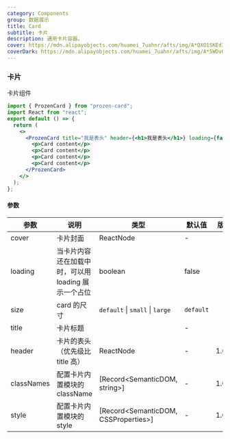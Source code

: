 ```yaml
---
category: Components
group: 数据展示
title: Card
subtitle: 卡片
description: 通用卡片容器。
cover: https://mdn.alipayobjects.com/huamei_7uahnr/afts/img/A*QXO1SKEdIzYAAAAAAAAAAAAADrJ8AQ/original
coverDark: https://mdn.alipayobjects.com/huamei_7uahnr/afts/img/A*5WDvQp_H7LUAAAAAAAAAAAAADrJ8AQ/original
---
```


### 卡片

卡片组件

```jsx
import { ProzenCard } from "prozen-card";
import React from "react";
export default () => {
  return (
    <>
      <ProzenCard title="我是表头" header={<h1>我是表头</h1>} loading={false}>
        <p>Card content</p>
        <p>Card content</p>
        <p>Card content</p>
        <p>Card content</p>
      </ProzenCard>
    </>
  );
};
```

#### 参数

| 参数       | 说明                                                | 类型                                 | 默认值    | 版本  |
| ---------- | --------------------------------------------------- | ------------------------------------ | --------- | ----- |
| cover      | 卡片封面                                            | ReactNode                            | -         |       |
| loading    | 当卡片内容还在加载中时，可以用 loading 展示一个占位 | boolean                              | false     |       |
| size       | card 的尺寸                                         | `default` \| `small` \| `large`      | `default` |       |
| title      | 卡片标题                                            |                                      | -         |       |
| header     | 卡片的表头（优先级比 title 高）                     | ReactNode                            | -         | 1.0.0 |
| classNames | 配置卡片内置模块的 className                        | [Record<SemanticDOM, string>]        | -         | 1.0.0 |
| style      | 配置卡片内置模块的 style                            | [Record<SemanticDOM, CSSProperties>] | -         | 1.0.0 |